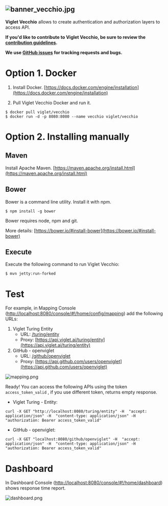 ![banner_vecchio.jpg](https://openviglet.github.io/vecchio/img/banner_vecchio.jpg)
------
**Viglet Vecchio** allows to create authentication and authorization layers to access API.

**If you'd like to contribute to Viglet Vecchio, be sure to review the [contribution
guidelines](CONTRIBUTING.md).**

**We use [GitHub issues](https://github.com/openviglet/vecchio/issues) for
tracking requests and bugs.**

# Option 1. Docker
1. Install Docker. [https://docs.docker.com/engine/installation](https://docs.docker.com/engine/installation)


2. Pull Viglet Vecchio Docker and run it.

```shell
$ docker pull viglet/vecchio
$ docker run -d -p 8080:8080 --name vecchio viglet/vecchio
```

# Option 2. Installing manually 

## Maven
Install Apache Maven. [https://maven.apache.org/install.html](https://maven.apache.org/install.html)

## Bower
Bower is a command line utility. Install it with npm.

```shell
$ npm install -g bower
```

Bower requires node, npm and git.

More details: [https://bower.io/#install-bower](https://bower.io/#install-bower)

## Execute

Execute the following command to run Viglet Vecchio:

```shell
$ mvn jetty:run-forked
```

# Test
For example, in Mapping Console ([http://localhost:8080/console/#!/home/config/mapping](http://localhost:8080/console/#!/home/config/mapping)) add the following URLs:

1. Viglet Turing Entity
	- URL: [/turing/entity](http://localhost:8080/turing/entity)
	- Proxy: [https://api.viglet.ai/turing/entity](https://api.viglet.ai/turing/entity)
2. GitHub - openviglet
	- URL: [/github/openviglet](http://localhost:8080/github/openviglet)
	- Proxy: [https://api.github.com/users/openviglet](https://api.github.com/users/openviglet)

![mapping.png](https://openviglet.github.io/vecchio/img/mapping.png)

Ready! You can access the following APIs using the token `access_token_valid` , if you use different token, returns empty response.

* Viglet Turing - Entity:

```shell
curl -X GET "http://localhost:8080/turing/entity" -H  "accept: application/json" -H  "content-type: application/json" -H  "authorization: Bearer access_token_valid"
```

* GitHub - openviglet:

```shell
curl -X GET "localhost:8080/github/openviglet" -H  "accept: application/json" -H  "content-type: application/json" -H  "authorization: Bearer access_token_valid"
```

# Dashboard

In Dashboard Console ([http://localhost:8080/console/#!/home/dashboard](http://localhost:8080/console/#!/home/dashboard)) shows response time report.

![dashboard.png](https://openviglet.github.io/vecchio/img/dashboard.png)